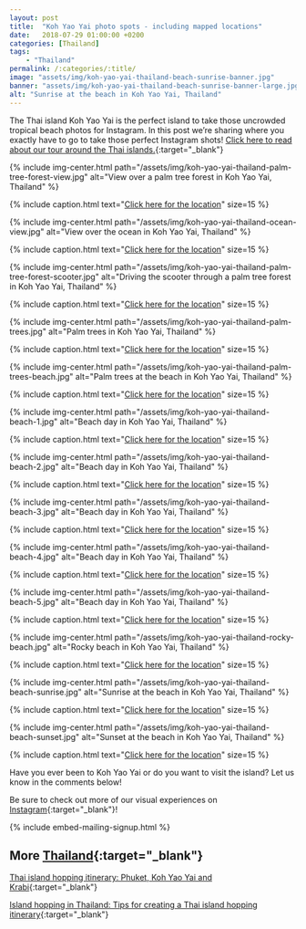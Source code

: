 ```yaml
---
layout: post
title:  "Koh Yao Yai photo spots - including mapped locations"
date:   2018-07-29 01:00:00 +0200
categories: [Thailand]
tags:
    - "Thailand"
permalink: /:categories/:title/
image: "assets/img/koh-yao-yai-thailand-beach-sunrise-banner.jpg"
banner: "assets/img/koh-yao-yai-thailand-beach-sunrise-banner-large.jpg"
alt: "Sunrise at the beach in Koh Yao Yai, Thailand"
---
```


The Thai island Koh Yao Yai is the perfect island to take those uncrowded tropical beach photos for Instagram. In this post we’re sharing where you exactly have to go to take those perfect Instagram shots! [Click here to read about our tour around the Thai islands.][thai islands itinerary]{:target="_blank"} 

{% include img-center.html path="/assets/img/koh-yao-yai-thailand-palm-tree-forest-view.jpg" alt="View over a palm tree forest in Koh Yao Yai, Thailand" %}

{% include caption.html text="<a target='_blank' href='https://www.google.nl/maps/place/Unnamed+Road,+Tambon+Phru+Nai,+Amphoe+Ko+Yao,+Chang+Wat+Phang-nga+83000,+Thailand/@7.974479,98.5755057,18z/data=!3m1!4b1!4m13!1m7!3m6!1s0x3051ca2b1fb7a117:0x3afbfca2ffe0a718!2sKo+Yao+Yai!3b1!8m2!3d7.968356!4d98.5830907!3m4!1s0x3051c95eb7404c71:0xd2760cba837189f8!8m2!3d7.9744763!4d98.5766027'>Click here for the location</a>" size=15 %}

{% include img-center.html path="/assets/img/koh-yao-yai-thailand-ocean-view.jpg" alt="View over the ocean in Koh Yao Yai, Thailand" %}

{% include caption.html text="<a target='_blank' href='https://www.google.nl/maps/place/Unnamed+Road,+Tambon+Phru+Nai,+Amphoe+Ko+Yao,+Chang+Wat+Phang-nga+83000,+Thailand/@7.974479,98.5755057,18z/data=!3m1!4b1!4m13!1m7!3m6!1s0x3051ca2b1fb7a117:0x3afbfca2ffe0a718!2sKo+Yao+Yai!3b1!8m2!3d7.968356!4d98.5830907!3m4!1s0x3051c95eb7404c71:0xd2760cba837189f8!8m2!3d7.9744763!4d98.5766027'>Click here for the location</a>" size=15 %}

{% include img-center.html path="/assets/img/koh-yao-yai-thailand-palm-tree-forest-scooter.jpg" alt="Driving the scooter through a palm tree forest in Koh Yao Yai, Thailand" %}

{% include caption.html text="<a target='_blank' href='https://www.google.nl/maps/place/Unnamed+Road,+Tambon+Phru+Nai,+Amphoe+Ko+Yao,+Chang+Wat+Phang-nga+83000,+Thailand/@7.974479,98.5755057,18z/data=!3m1!4b1!4m13!1m7!3m6!1s0x3051ca2b1fb7a117:0x3afbfca2ffe0a718!2sKo+Yao+Yai!3b1!8m2!3d7.968356!4d98.5830907!3m4!1s0x3051c95eb7404c71:0xd2760cba837189f8!8m2!3d7.9744763!4d98.5766027'>Click here for the location</a>" size=15 %}

{% include img-center.html path="/assets/img/koh-yao-yai-thailand-palm-trees.jpg" alt="Palm trees in Koh Yao Yai, Thailand" %}

{% include caption.html text="<a target='_blank' href='https://www.google.nl/maps/place/Laem+Had+Beach/@8.0805354,98.5932619,17z/data=!4m13!1m7!3m6!1s0x3051c95eb7404c71:0xd2760cba837189f8!2sUnnamed+Road,+Tambon+Phru+Nai,+Amphoe+Ko+Yao,+Chang+Wat+Phang-nga+83000,+Thailand!3b1!8m2!3d7.9744763!4d98.5766027!3m4!1s0x3051b74741577333:0x875e289877260d56!8m2!3d8.079629!4d98.5938359'>Click here for the location</a>" size=15 %}

{% include img-center.html path="/assets/img/koh-yao-yai-thailand-palm-trees-beach.jpg" alt="Palm trees at the beach in Koh Yao Yai, Thailand" %}

{% include caption.html text="<a target='_blank' href='https://www.google.nl/maps/place/Beach+Peninsula/@8.0805354,98.5932619,17z/data=!4m13!1m7!3m6!1s0x3051c95eb7404c71:0xd2760cba837189f8!2sUnnamed+Road,+Tambon+Phru+Nai,+Amphoe+Ko+Yao,+Chang+Wat+Phang-nga+83000,+Thailand!3b1!8m2!3d7.9744763!4d98.5766027!3m4!1s0x3051b65ebcae0aa5:0xf3d0f15ee8843ebd!8m2!3d8.0821638!4d98.598509'>Click here for the location</a>" size=15 %}

{% include img-center.html path="/assets/img/koh-yao-yai-thailand-beach-1.jpg" alt="Beach day in Koh Yao Yai, Thailand" %}

{% include caption.html text="<a target='_blank' href='https://www.google.nl/maps/place/Loh+Yak+Pier/@7.9330975,98.5748005,18z/data=!4m13!1m7!3m6!1s0x3051c95eb7404c71:0xd2760cba837189f8!2sUnnamed+Road,+Tambon+Phru+Nai,+Amphoe+Ko+Yao,+Chang+Wat+Phang-nga+83000,+Thailand!3b1!8m2!3d7.9744763!4d98.5766027!3m4!1s0x3051ce9e5608b879:0xd8f0beb46b377197!8m2!3d7.9330973!4d98.5748003'>Click here for the location</a>" size=15 %}

{% include img-center.html path="/assets/img/koh-yao-yai-thailand-beach-2.jpg" alt="Beach day in Koh Yao Yai, Thailand" %}

{% include caption.html text="<a target='_blank' href='https://www.google.nl/maps/place/Loh+Yak+Pier/@7.9330975,98.5748005,18z/data=!4m13!1m7!3m6!1s0x3051c95eb7404c71:0xd2760cba837189f8!2sUnnamed+Road,+Tambon+Phru+Nai,+Amphoe+Ko+Yao,+Chang+Wat+Phang-nga+83000,+Thailand!3b1!8m2!3d7.9744763!4d98.5766027!3m4!1s0x3051ce9e5608b879:0xd8f0beb46b377197!8m2!3d7.9330973!4d98.5748003'>Click here for the location</a>" size=15 %}

{% include img-center.html path="/assets/img/koh-yao-yai-thailand-beach-3.jpg" alt="Beach day in Koh Yao Yai, Thailand" %}

{% include caption.html text="<a target='_blank' href='https://www.google.nl/maps/place/%E0%B8%AD%E0%B9%88%E0%B8%B2%E0%B8%A7%E0%B9%82%E0%B8%A5%E0%B8%B0%E0%B8%9B%E0%B8%B2%E0%B9%80%E0%B8%AB%E0%B8%A3%E0%B8%94+(Lopared+Bay)/@7.9803421,98.569577,18z/data=!4m13!1m7!3m6!1s0x3051c95eb7404c71:0xd2760cba837189f8!2sUnnamed+Road,+Tambon+Phru+Nai,+Amphoe+Ko+Yao,+Chang+Wat+Phang-nga+83000,+Thailand!3b1!8m2!3d7.9744763!4d98.5766027!3m4!1s0x3051cbdfcc436e3f:0x95de09ec4fe6e623!8m2!3d7.9803418!4d98.5695767'>Click here for the location</a>" size=15 %}

{% include img-center.html path="/assets/img/koh-yao-yai-thailand-beach-4.jpg" alt="Beach day in Koh Yao Yai, Thailand" %}

{% include caption.html text="<a target='_blank' href='https://www.google.nl/maps/place/%E0%B8%AD%E0%B9%88%E0%B8%B2%E0%B8%A7%E0%B9%82%E0%B8%A5%E0%B8%B0%E0%B8%9B%E0%B8%B2%E0%B9%80%E0%B8%AB%E0%B8%A3%E0%B8%94+(Lopared+Bay)/@7.9803421,98.569577,18z/data=!4m13!1m7!3m6!1s0x3051c95eb7404c71:0xd2760cba837189f8!2sUnnamed+Road,+Tambon+Phru+Nai,+Amphoe+Ko+Yao,+Chang+Wat+Phang-nga+83000,+Thailand!3b1!8m2!3d7.9744763!4d98.5766027!3m4!1s0x3051cbdfcc436e3f:0x95de09ec4fe6e623!8m2!3d7.9803418!4d98.5695767'>Click here for the location</a>" size=15 %}

{% include img-center.html path="/assets/img/koh-yao-yai-thailand-beach-5.jpg" alt="Beach day in Koh Yao Yai, Thailand" %}

{% include caption.html text="<a target='_blank' href='https://www.google.nl/maps/place/%E0%B8%AD%E0%B9%88%E0%B8%B2%E0%B8%A7%E0%B9%82%E0%B8%A5%E0%B8%B0%E0%B8%9B%E0%B8%B2%E0%B9%80%E0%B8%AB%E0%B8%A3%E0%B8%94+(Lopared+Bay)/@7.9803421,98.569577,18z/data=!4m13!1m7!3m6!1s0x3051c95eb7404c71:0xd2760cba837189f8!2sUnnamed+Road,+Tambon+Phru+Nai,+Amphoe+Ko+Yao,+Chang+Wat+Phang-nga+83000,+Thailand!3b1!8m2!3d7.9744763!4d98.5766027!3m4!1s0x3051cbdfcc436e3f:0x95de09ec4fe6e623!8m2!3d7.9803418!4d98.5695767'>Click here for the location</a>" size=15 %}

{% include img-center.html path="/assets/img/koh-yao-yai-thailand-rocky-beach.jpg" alt="Rocky beach in Koh Yao Yai, Thailand" %}

{% include caption.html text="<a target='_blank' href='https://www.google.nl/maps/place/%E0%B8%AD%E0%B9%88%E0%B8%B2%E0%B8%A7%E0%B9%82%E0%B8%A5%E0%B8%B0%E0%B8%9B%E0%B8%B2%E0%B9%80%E0%B8%AB%E0%B8%A3%E0%B8%94+(Lopared+Bay)/@7.9803421,98.569577,18z/data=!4m13!1m7!3m6!1s0x3051c95eb7404c71:0xd2760cba837189f8!2sUnnamed+Road,+Tambon+Phru+Nai,+Amphoe+Ko+Yao,+Chang+Wat+Phang-nga+83000,+Thailand!3b1!8m2!3d7.9744763!4d98.5766027!3m4!1s0x3051cbdfcc436e3f:0x95de09ec4fe6e623!8m2!3d7.9803418!4d98.5695767'>Click here for the location</a>" size=15 %}

{% include img-center.html path="/assets/img/koh-yao-yai-thailand-beach-sunrise.jpg" alt="Sunrise at the beach in Koh Yao Yai, Thailand" %}

{% include caption.html text="<a target='_blank' href='https://www.google.nl/maps/place/Embarcadere+Koh+Yao+Yai+Pier/@8.0377871,98.6042419,18z/data=!4m13!1m7!3m6!1s0x3051c95eb7404c71:0xd2760cba837189f8!2sUnnamed+Road,+Tambon+Phru+Nai,+Amphoe+Ko+Yao,+Chang+Wat+Phang-nga+83000,+Thailand!3b1!8m2!3d7.9744763!4d98.5766027!3m4!1s0x3051c9da0650b53d:0x38ea2b3830347ff!8m2!3d8.037573!4d98.6048638'>Click here for the location</a>" size=15 %}

{% include img-center.html path="/assets/img/koh-yao-yai-thailand-beach-sunset.jpg" alt="Sunset at the beach in Koh Yao Yai, Thailand" %}

{% include caption.html text="<a target='_blank' href='https://www.google.nl/maps/place/Embarcadere+Koh+Yao+Yai+Pier/@8.0377871,98.6042419,18z/data=!4m13!1m7!3m6!1s0x3051c95eb7404c71:0xd2760cba837189f8!2sUnnamed+Road,+Tambon+Phru+Nai,+Amphoe+Ko+Yao,+Chang+Wat+Phang-nga+83000,+Thailand!3b1!8m2!3d7.9744763!4d98.5766027!3m4!1s0x3051c9da0650b53d:0x38ea2b3830347ff!8m2!3d8.037573!4d98.6048638'>Click here for the location</a>" size=15 %}

Have you ever been to Koh Yao Yai or do you want to visit the island? Let us know in the comments below!

Be sure to check out more of our visual experiences on [Instagram][instagram]{:target="_blank"}!

{% include embed-mailing-signup.html %}

## More [Thailand][thailand]{:target="_blank"}

[Thai island hopping itinerary: Phuket, Koh Yao Yai and Krabi][thai islands itinerary]{:target="_blank"}

[Island hopping in Thailand: Tips for creating a Thai island hopping itinerary][island hopping tips]{:target="_blank"}

[instagram]: https://instagram.com/kipamojo

[thailand]: https://kipamojo.world/tags.html#thailand 

[thai islands itinerary]: https://kipamojo.world/thailand/Thai-island-hopping-itinerary-Phuket-Koh-Yao-Yai-and-Krabi/
[island hopping tips]: https://kipamojo.world/thailand/Island-hopping-in-Thailand-Tips-for-creating-a-Thai-island-hopping-itinerary/
